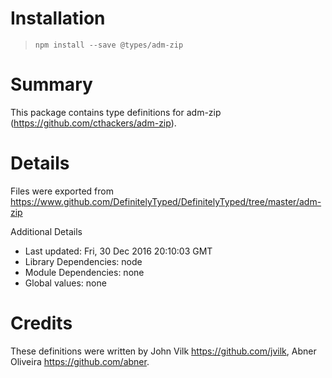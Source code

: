 # Installation
> `npm install --save @types/adm-zip`

# Summary
This package contains type definitions for adm-zip (https://github.com/cthackers/adm-zip).

# Details
Files were exported from https://www.github.com/DefinitelyTyped/DefinitelyTyped/tree/master/adm-zip

Additional Details
 * Last updated: Fri, 30 Dec 2016 20:10:03 GMT
 * Library Dependencies: node
 * Module Dependencies: none
 * Global values: none

# Credits
These definitions were written by John Vilk <https://github.com/jvilk>, Abner Oliveira <https://github.com/abner>.
